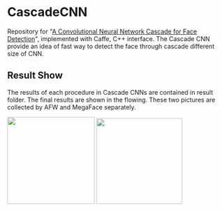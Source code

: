 # CascadeCNN

Repository for "[A Convolutional Neural Network Cascade for Face Detection](http://www.cv-foundation.org/openaccess/content_cvpr_2015/papers/Li_A_Convolutional_Neural_2015_CVPR_paper.pdf)", implemented with Caffe, C++ interface. The Cascade CNN provide an idea of fast way to detect the face through cascade different size of CNN.

## Result Show

The results of each procedure in Cascade CNNs are contained in result folder. The final results are shown in the flowing. These two pictures are collected by AFW and MegaFace separately.

<img src="https://github.com/foreverYoungGitHub/CascadeCNN/blob/master/result/9.jpg" width="200">
<img src="https://github.com/foreverYoungGitHub/CascadeCNN/blob/master/result/121_12105541%40N05_4811548600_1/8.jpg" width="197">

